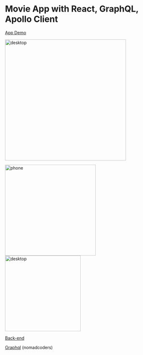 # Movie App with React, GraphQL, Apollo Client

[App Demo](https://dokinqs.github.io/movie-app/)

<img width="400" alt="desktop" src="https://user-images.githubusercontent.com/22225317/73583950-f704eb80-4462-11ea-8a3f-c67cfea402f9.jpg">

<img height="300" alt="phone" src="https://user-images.githubusercontent.com/22225317/73583951-f704eb80-4462-11ea-81a6-d0de16615626.jpg"> <img width="250" alt="desktop" src="https://user-images.githubusercontent.com/22225317/73583952-f704eb80-4462-11ea-83f9-aabb12effba6.jpg">

[Back-end](https://github.com/dokinqs/movie-app-backend)

[Graphql](https://movie-app-backend-dasacvbblg.now.sh/) (nomadcoders)
